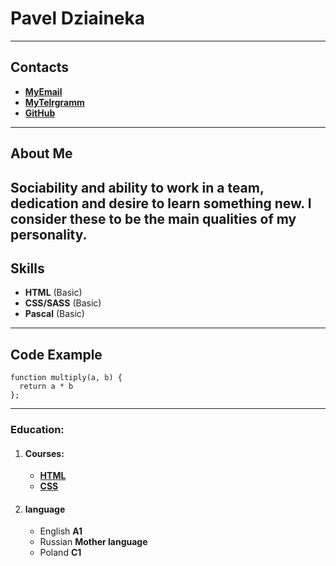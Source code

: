 # Pavel Dziaineka
--------------
## Contacts
- [**MyEmail**](p.dziaineka@gmail.com)
- [**MyTelrgramm**](https://t.me/p_dziaineka)
- [**GitHub**](https://github.com/p-dziaineka)
--------------
## About Me
**Sociability and ability to work in a team, dedication and desire to learn something new.  I consider these to be the main qualities of my personality.**
--------------
## Skills
- **HTML** (Basic)
- **CSS/SASS** (Basic)
- **Pascal** (Basic)
--------------
## Code Example
```
function multiply(a, b) {
  return a * b
};
```
--------------
### Education:
1. #### Courses:
    - [**HTML**](https://ru.code-basics.com/languages/html)
    - [**CSS**](https://ru.code-basics.com/languages/css)
2. #### language
    - English **A1**
    - Russian **Mother language**
    - Poland  **C1** 
